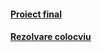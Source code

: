 #### [Proiect final](https://github.com/flawreen/University-FMI/blob/main/BD/Proiect/141_Craciun_Florin-proiect.pdf)
#### [Rezolvare colocviu](https://github.com/flawreen/University-FMI/blob/main/BD/Colocviu/141_Craciun_Florin.sql)
